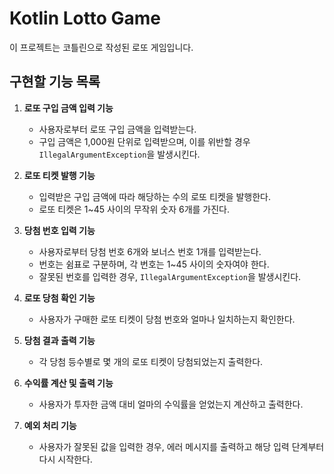 
# Kotlin Lotto Game

이 프로젝트는 코틀린으로 작성된 로또 게임입니다.

## 구현할 기능 목록

1. **로또 구입 금액 입력 기능**
    - 사용자로부터 로또 구입 금액을 입력받는다.
    - 구입 금액은 1,000원 단위로 입력받으며, 이를 위반할 경우 `IllegalArgumentException`을 발생시킨다.

2. **로또 티켓 발행 기능**
    - 입력받은 구입 금액에 따라 해당하는 수의 로또 티켓을 발행한다.
    - 로또 티켓은 1~45 사이의 무작위 숫자 6개를 가진다.

3. **당첨 번호 입력 기능**
    - 사용자로부터 당첨 번호 6개와 보너스 번호 1개를 입력받는다.
    - 번호는 쉼표로 구분하며, 각 번호는 1~45 사이의 숫자여야 한다.
    - 잘못된 번호를 입력한 경우, `IllegalArgumentException`을 발생시킨다.

4. **로또 당첨 확인 기능**
    - 사용자가 구매한 로또 티켓이 당첨 번호와 얼마나 일치하는지 확인한다.

5. **당첨 결과 출력 기능**
    - 각 당첨 등수별로 몇 개의 로또 티켓이 당첨되었는지 출력한다.

6. **수익률 계산 및 출력 기능**
    - 사용자가 투자한 금액 대비 얼마의 수익률을 얻었는지 계산하고 출력한다.

7. **예외 처리 기능**
    - 사용자가 잘못된 값을 입력한 경우, 에러 메시지를 출력하고 해당 입력 단계부터 다시 시작한다.